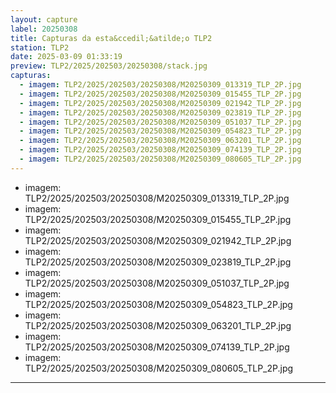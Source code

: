 ```yaml
---
layout: capture
label: 20250308
title: Capturas da esta&ccedil;&atilde;o TLP2
station: TLP2
date: 2025-03-09 01:33:19
preview: TLP2/2025/202503/20250308/stack.jpg
capturas:
  - imagem: TLP2/2025/202503/20250308/M20250309_013319_TLP_2P.jpg
  - imagem: TLP2/2025/202503/20250308/M20250309_015455_TLP_2P.jpg
  - imagem: TLP2/2025/202503/20250308/M20250309_021942_TLP_2P.jpg
  - imagem: TLP2/2025/202503/20250308/M20250309_023819_TLP_2P.jpg
  - imagem: TLP2/2025/202503/20250308/M20250309_051037_TLP_2P.jpg
  - imagem: TLP2/2025/202503/20250308/M20250309_054823_TLP_2P.jpg
  - imagem: TLP2/2025/202503/20250308/M20250309_063201_TLP_2P.jpg
  - imagem: TLP2/2025/202503/20250308/M20250309_074139_TLP_2P.jpg
  - imagem: TLP2/2025/202503/20250308/M20250309_080605_TLP_2P.jpg
---
```

  - imagem: TLP2/2025/202503/20250308/M20250309_013319_TLP_2P.jpg
  - imagem: TLP2/2025/202503/20250308/M20250309_015455_TLP_2P.jpg
  - imagem: TLP2/2025/202503/20250308/M20250309_021942_TLP_2P.jpg
  - imagem: TLP2/2025/202503/20250308/M20250309_023819_TLP_2P.jpg
  - imagem: TLP2/2025/202503/20250308/M20250309_051037_TLP_2P.jpg
  - imagem: TLP2/2025/202503/20250308/M20250309_054823_TLP_2P.jpg
  - imagem: TLP2/2025/202503/20250308/M20250309_063201_TLP_2P.jpg
  - imagem: TLP2/2025/202503/20250308/M20250309_074139_TLP_2P.jpg
  - imagem: TLP2/2025/202503/20250308/M20250309_080605_TLP_2P.jpg
---
